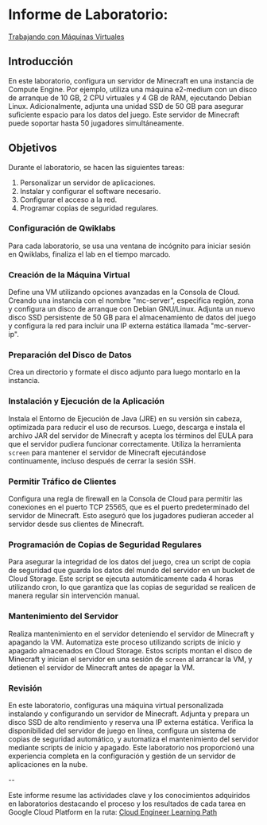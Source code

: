 # Informe de Laboratorio: 
[Trabajando con Máquinas Virtuales](https://www.cloudskillsboost.google/paths/499/course_templates/50/labs/485541)

## Introducción

En este laboratorio, configura un servidor de Minecraft en una instancia de Compute Engine. Por ejemplo, utiliza una máquina e2-medium con un disco de arranque de 10 GB, 2 CPU virtuales y 4 GB de RAM, ejecutando Debian Linux. Adicionalmente, adjunta una unidad SSD de 50 GB para asegurar suficiente espacio para los datos del juego. Este servidor de Minecraft puede soportar hasta 50 jugadores simultáneamente.

## Objetivos

Durante el laboratorio, se hacen las siguientes tareas:

1. Personalizar un servidor de aplicaciones.
2. Instalar y configurar el software necesario.
3. Configurar el acceso a la red.
4. Programar copias de seguridad regulares.

### Configuración de Qwiklabs

Para cada laboratorio, se usa una ventana de incógnito para iniciar sesión en Qwiklabs, finaliza el lab en el tiempo marcado.

### Creación de la Máquina Virtual

Define una VM utilizando opciones avanzadas en la Consola de Cloud. Creando una instancia con el nombre "mc-server", especifica región, zona y configura un disco de arranque con Debian GNU/Linux. Adjunta un nuevo disco SSD persistente de 50 GB para el almacenamiento de datos del juego y configura la red para incluir una IP externa estática llamada "mc-server-ip".

### Preparación del Disco de Datos

Crea un directorio y formate el disco adjunto para luego montarlo en la instancia. 

### Instalación y Ejecución de la Aplicación

Instala el Entorno de Ejecución de Java (JRE) en su versión sin cabeza, optimizada para reducir el uso de recursos. Luego, descarga e instala el archivo JAR del servidor de Minecraft y acepta los términos del EULA para que el servidor pudiera funcionar correctamente. Utiliza la herramienta `screen` para mantener el servidor de Minecraft ejecutándose continuamente, incluso después de cerrar la sesión SSH.

### Permitir Tráfico de Clientes

Configura una regla de firewall en la Consola de Cloud para permitir las conexiones en el puerto TCP 25565, que es el puerto predeterminado del servidor de Minecraft. Esto aseguró que los jugadores pudieran acceder al servidor desde sus clientes de Minecraft.

### Programación de Copias de Seguridad Regulares

Para asegurar la integridad de los datos del juego, crea un script de copia de seguridad que guarda los datos del mundo del servidor en un bucket de Cloud Storage. Este script se ejecuta automáticamente cada 4 horas utilizando cron, lo que garantiza que las copias de seguridad se realicen de manera regular sin intervención manual.

### Mantenimiento del Servidor

Realiza mantenimiento en el servidor deteniendo el servidor de Minecraft y apagando la VM. Automatiza este proceso utilizando scripts de inicio y apagado almacenados en Cloud Storage. Estos scripts montan el disco de Minecraft y inician el servidor en una sesión de `screen` al arrancar la VM, y detienen el servidor de Minecraft antes de apagar la VM.

### Revisión

En este laboratorio, configuras una máquina virtual personalizada instalando y configurando un servidor de Minecraft. Adjunta y prepara un disco SSD de alto rendimiento y reserva una IP externa estática. Verifica la disponibilidad del servidor de juego en línea, configura un sistema de copias de seguridad automático, y automatiza el mantenimiento del servidor mediante scripts de inicio y apagado. Este laboratorio nos proporcionó una experiencia completa en la configuración y gestión de un servidor de aplicaciones en la nube.

--

Este informe resume las actividades clave y los conocimientos adquiridos en laboratorios destacando el proceso y los resultados de cada tarea en Google Cloud Platform en la ruta: [Cloud Engineer Learning Path](https://www.cloudskillsboost.google/paths/11)